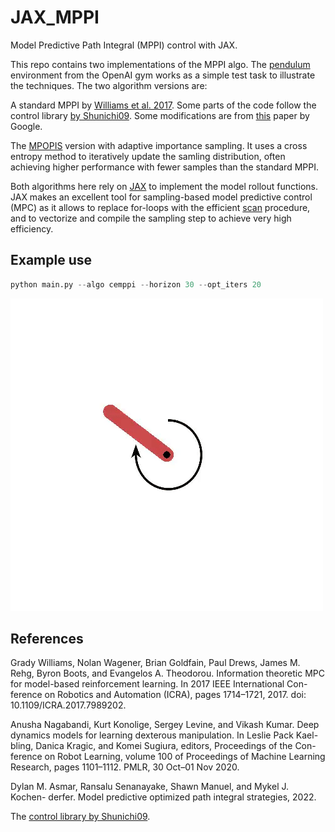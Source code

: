 # JAX_MPPI
Model Predictive Path Integral (MPPI) control with JAX.

This repo contains two implementations of the MPPI algo.
The [pendulum](https://gym.openai.com/envs/Pendulum-v0/) environment from the OpenAI gym works as a simple test task to illustrate the techniques.
The two algorithm versions are:

A standard MPPI by [Williams et al. 2017](https://ieeexplore.ieee.org/document/7989202). Some parts of the code follow the control library [by Shunichi09](https://github.com/Shunichi09/PythonLinearNonlinearControl). Some modifications are from [this](https://github.com/google-research/pddm) paper by Google.

The [MPOPIS](https://github.com/sisl/MPOPIS) version with adaptive importance sampling. It uses a cross entropy method to iteratively update the samling distribution, often achieving higher performance with fewer samples than the standard MPPI.

Both algorithms here rely on [JAX](https://github.com/google/jax) to implement the model rollout functions. JAX makes an excellent tool for sampling-based model predictive control (MPC) as it allows to replace for-loops with the efficient [scan](https://jax.readthedocs.io/en/latest/_autosummary/jax.lax.scan.html) procedure, and to vectorize and compile the sampling step to achieve very high efficiency.

## Example use

```python
python main.py --algo cemppi --horizon 30 --opt_iters 20
```

![alt text](video/pendulum.gif)

## References

Grady Williams, Nolan Wagener, Brian Goldfain, Paul Drews, James M.
Rehg, Byron Boots, and Evangelos A. Theodorou. Information theoretic MPC
for model-based reinforcement learning. In 2017 IEEE International Con-
ference on Robotics and Automation (ICRA), pages 1714–1721, 2017. doi:
10.1109/ICRA.2017.7989202.

Anusha Nagabandi, Kurt Konolige, Sergey Levine, and Vikash Kumar. Deep
dynamics models for learning dexterous manipulation. In Leslie Pack Kael-
bling, Danica Kragic, and Komei Sugiura, editors, Proceedings of the Con-
ference on Robot Learning, volume 100 of Proceedings of Machine Learning
Research, pages 1101–1112. PMLR, 30 Oct–01 Nov 2020.

Dylan M. Asmar, Ransalu Senanayake, Shawn Manuel, and Mykel J. Kochen-
derfer. Model predictive optimized path integral strategies, 2022.

The [control library by Shunichi09](https://github.com/Shunichi09/PythonLinearNonlinearControl).
